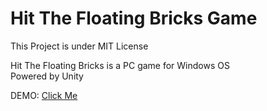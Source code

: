 
# Hit The Floating Bricks Game
<p>This Project is under MIT License</p>
Hit The Floating Bricks is a PC game for Windows OS</br>
Powered by Unity</br>
<p>DEMO: <a href="https://github.com/gvaishno/Hit-The-Floating-Bricks-Game/raw/master/Floating%20Bricks.exe" target="_blank">Click Me</a>
